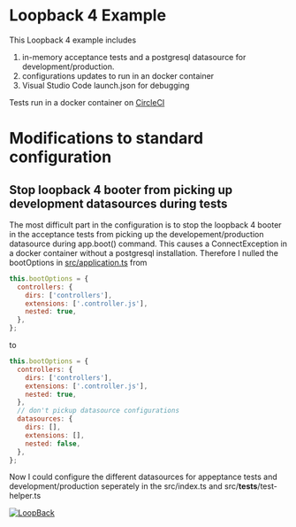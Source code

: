 # Loopback 4 Example

This Loopback 4 example includes

1. in-memory acceptance tests and a postgresql datasource for development/production.
2. configurations updates to run in an docker container
3. Visual Studio Code launch.json for debugging

Tests run in a docker container on [CircleCI](https://circleci.com)

# Modifications to standard configuration

## Stop loopback 4 booter from picking up development datasources during tests

The most difficult part in the configuration is to stop the loopback 4 booter in the acceptance tests from picking up the developement/production datasource during app.boot() command. This causes a ConnectException in a docker container without a postgresql installation.
Therefore I nulled the bootOptions in [src/application.ts]() from

```javascript
this.bootOptions = {
  controllers: {
    dirs: ['controllers'],
    extensions: ['.controller.js'],
    nested: true,
  },
};
```

to

```javascript
this.bootOptions = {
  controllers: {
    dirs: ['controllers'],
    extensions: ['.controller.js'],
    nested: true,
  },
  // don't pickup datasource configurations
  datasources: {
    dirs: [],
    extensions: [],
    nested: false,
  },
};
```

Now I could configure the different datasources for appeptance tests and development/production seperately in the src/index.ts and src/**tests**/test-helper.ts

[![LoopBack](<https://github.com/strongloop/loopback-next/raw/master/docs/site/imgs/branding/Powered-by-LoopBack-Badge-(blue)-@2x.png>)](http://loopback.io/)
